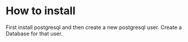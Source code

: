 # How to install

First install postgresql and then create a new postgresql user. Create a Database for that user.
